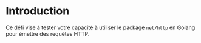 # Introduction

Ce défi vise à tester votre capacité à utiliser le package `net/http` en Golang pour émettre des requêtes HTTP.
